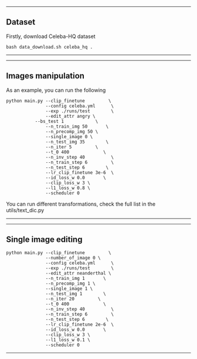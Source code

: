 ****
## Dataset
Firstly, download Celeba-HQ dataset
```
bash data_download.sh celeba_hq .
```
****

****
## Images manipulation
As an example, you can run the following
```
python main.py --clip_finetune         \
               --config celeba.yml      \
               --exp ./runs/test        \
               --edit_attr angry \
	       --bs_test 1            \
               --n_train_img 50       \
               --n_precomp_img 50 \
               --single_image 0 \
               --n_test_img 35        \
               --n_iter 5         \
               --t_0 400             \
               --n_inv_step 40          \
               --n_train_step 6         \
               --n_test_step 6        \
               --lr_clip_finetune 3e-6  \
               --id_loss_w 0.0       \
               --clip_loss_w 3 \
               --l1_loss_w 0.8 \    
               --scheduler 0 

```
You can run different transformations, check the full list in the utils/text_dic.py
****

****
## Single image editing
```
python main.py --clip_finetune         \
               --number_of_image 0 \
               --config celeba.yml      \
               --exp ./runs/test        \
               --edit_attr neanderthal \
               --n_train_img 1       \
               --n_precomp_img 1 \
               --single_image 1 \
               --n_test_img 1        \
               --n_iter 20         \
               --t_0 400             \
               --n_inv_step 40          \
               --n_train_step 6         \
               --n_test_step 6        \
               --lr_clip_finetune 2e-6  \
               --id_loss_w 0.0       \
               --clip_loss_w 3 \
               --l1_loss_w 0.1 \
               --scheduler 0 
```
****

